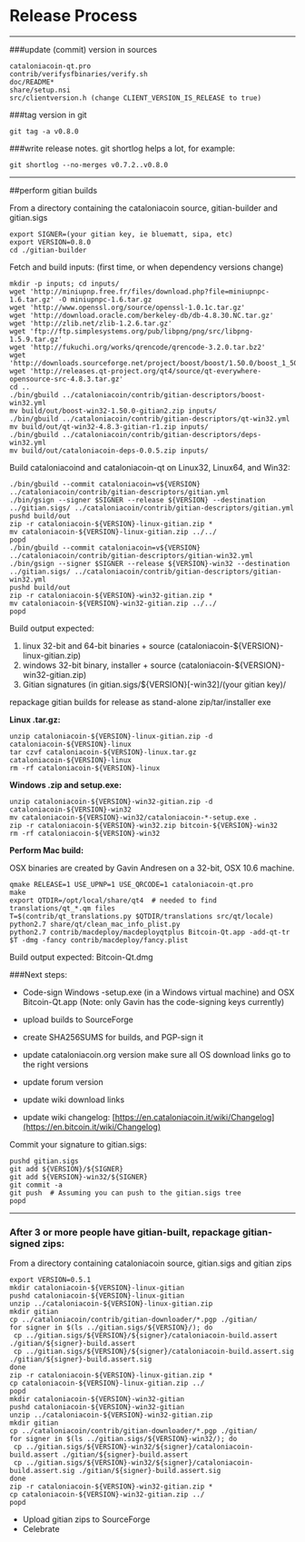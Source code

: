 Release Process
====================

* * *

###update (commit) version in sources


	cataloniacoin-qt.pro
	contrib/verifysfbinaries/verify.sh
	doc/README*
	share/setup.nsi
	src/clientversion.h (change CLIENT_VERSION_IS_RELEASE to true)

###tag version in git

	git tag -a v0.8.0

###write release notes. git shortlog helps a lot, for example:

	git shortlog --no-merges v0.7.2..v0.8.0

* * *

##perform gitian builds

 From a directory containing the cataloniacoin source, gitian-builder and gitian.sigs
  
	export SIGNER=(your gitian key, ie bluematt, sipa, etc)
	export VERSION=0.8.0
	cd ./gitian-builder

 Fetch and build inputs: (first time, or when dependency versions change)

	mkdir -p inputs; cd inputs/
	wget 'http://miniupnp.free.fr/files/download.php?file=miniupnpc-1.6.tar.gz' -O miniupnpc-1.6.tar.gz
	wget 'http://www.openssl.org/source/openssl-1.0.1c.tar.gz'
	wget 'http://download.oracle.com/berkeley-db/db-4.8.30.NC.tar.gz'
	wget 'http://zlib.net/zlib-1.2.6.tar.gz'
	wget 'ftp://ftp.simplesystems.org/pub/libpng/png/src/libpng-1.5.9.tar.gz'
	wget 'http://fukuchi.org/works/qrencode/qrencode-3.2.0.tar.bz2'
	wget 'http://downloads.sourceforge.net/project/boost/boost/1.50.0/boost_1_50_0.tar.bz2'
	wget 'http://releases.qt-project.org/qt4/source/qt-everywhere-opensource-src-4.8.3.tar.gz'
	cd ..
	./bin/gbuild ../cataloniacoin/contrib/gitian-descriptors/boost-win32.yml
	mv build/out/boost-win32-1.50.0-gitian2.zip inputs/
	./bin/gbuild ../cataloniacoin/contrib/gitian-descriptors/qt-win32.yml
	mv build/out/qt-win32-4.8.3-gitian-r1.zip inputs/
	./bin/gbuild ../cataloniacoin/contrib/gitian-descriptors/deps-win32.yml
	mv build/out/cataloniacoin-deps-0.0.5.zip inputs/

 Build cataloniacoind and cataloniacoin-qt on Linux32, Linux64, and Win32:
  
	./bin/gbuild --commit cataloniacoin=v${VERSION} ../cataloniacoin/contrib/gitian-descriptors/gitian.yml
	./bin/gsign --signer $SIGNER --release ${VERSION} --destination ../gitian.sigs/ ../cataloniacoin/contrib/gitian-descriptors/gitian.yml
	pushd build/out
	zip -r cataloniacoin-${VERSION}-linux-gitian.zip *
	mv cataloniacoin-${VERSION}-linux-gitian.zip ../../
	popd
	./bin/gbuild --commit cataloniacoin=v${VERSION} ../cataloniacoin/contrib/gitian-descriptors/gitian-win32.yml
	./bin/gsign --signer $SIGNER --release ${VERSION}-win32 --destination ../gitian.sigs/ ../cataloniacoin/contrib/gitian-descriptors/gitian-win32.yml
	pushd build/out
	zip -r cataloniacoin-${VERSION}-win32-gitian.zip *
	mv cataloniacoin-${VERSION}-win32-gitian.zip ../../
	popd

  Build output expected:

  1. linux 32-bit and 64-bit binaries + source (cataloniacoin-${VERSION}-linux-gitian.zip)
  2. windows 32-bit binary, installer + source (cataloniacoin-${VERSION}-win32-gitian.zip)
  3. Gitian signatures (in gitian.sigs/${VERSION}[-win32]/(your gitian key)/

repackage gitian builds for release as stand-alone zip/tar/installer exe

**Linux .tar.gz:**

	unzip cataloniacoin-${VERSION}-linux-gitian.zip -d cataloniacoin-${VERSION}-linux
	tar czvf cataloniacoin-${VERSION}-linux.tar.gz cataloniacoin-${VERSION}-linux
	rm -rf cataloniacoin-${VERSION}-linux

**Windows .zip and setup.exe:**

	unzip cataloniacoin-${VERSION}-win32-gitian.zip -d cataloniacoin-${VERSION}-win32
	mv cataloniacoin-${VERSION}-win32/cataloniacoin-*-setup.exe .
	zip -r cataloniacoin-${VERSION}-win32.zip bitcoin-${VERSION}-win32
	rm -rf cataloniacoin-${VERSION}-win32

**Perform Mac build:**

  OSX binaries are created by Gavin Andresen on a 32-bit, OSX 10.6 machine.

	qmake RELEASE=1 USE_UPNP=1 USE_QRCODE=1 cataloniacoin-qt.pro
	make
	export QTDIR=/opt/local/share/qt4  # needed to find translations/qt_*.qm files
	T=$(contrib/qt_translations.py $QTDIR/translations src/qt/locale)
	python2.7 share/qt/clean_mac_info_plist.py
	python2.7 contrib/macdeploy/macdeployqtplus Bitcoin-Qt.app -add-qt-tr $T -dmg -fancy contrib/macdeploy/fancy.plist

 Build output expected: Bitcoin-Qt.dmg

###Next steps:

* Code-sign Windows -setup.exe (in a Windows virtual machine) and
  OSX Bitcoin-Qt.app (Note: only Gavin has the code-signing keys currently)

* upload builds to SourceForge

* create SHA256SUMS for builds, and PGP-sign it

* update cataloniacoin.org version
  make sure all OS download links go to the right versions

* update forum version

* update wiki download links

* update wiki changelog: [https://en.cataloniacoin.it/wiki/Changelog](https://en.bitcoin.it/wiki/Changelog)

Commit your signature to gitian.sigs:

	pushd gitian.sigs
	git add ${VERSION}/${SIGNER}
	git add ${VERSION}-win32/${SIGNER}
	git commit -a
	git push  # Assuming you can push to the gitian.sigs tree
	popd

-------------------------------------------------------------------------

### After 3 or more people have gitian-built, repackage gitian-signed zips:

From a directory containing cataloniacoin source, gitian.sigs and gitian zips

	export VERSION=0.5.1
	mkdir cataloniacoin-${VERSION}-linux-gitian
	pushd cataloniacoin-${VERSION}-linux-gitian
	unzip ../cataloniacoin-${VERSION}-linux-gitian.zip
	mkdir gitian
	cp ../cataloniacoin/contrib/gitian-downloader/*.pgp ./gitian/
	for signer in $(ls ../gitian.sigs/${VERSION}/); do
	 cp ../gitian.sigs/${VERSION}/${signer}/cataloniacoin-build.assert ./gitian/${signer}-build.assert
	 cp ../gitian.sigs/${VERSION}/${signer}/cataloniacoin-build.assert.sig ./gitian/${signer}-build.assert.sig
	done
	zip -r cataloniacoin-${VERSION}-linux-gitian.zip *
	cp cataloniacoin-${VERSION}-linux-gitian.zip ../
	popd
	mkdir cataloniacoin-${VERSION}-win32-gitian
	pushd cataloniacoin-${VERSION}-win32-gitian
	unzip ../cataloniacoin-${VERSION}-win32-gitian.zip
	mkdir gitian
	cp ../cataloniacoin/contrib/gitian-downloader/*.pgp ./gitian/
	for signer in $(ls ../gitian.sigs/${VERSION}-win32/); do
	 cp ../gitian.sigs/${VERSION}-win32/${signer}/cataloniacoin-build.assert ./gitian/${signer}-build.assert
	 cp ../gitian.sigs/${VERSION}-win32/${signer}/cataloniacoin-build.assert.sig ./gitian/${signer}-build.assert.sig
	done
	zip -r cataloniacoin-${VERSION}-win32-gitian.zip *
	cp cataloniacoin-${VERSION}-win32-gitian.zip ../
	popd

- Upload gitian zips to SourceForge
- Celebrate 
